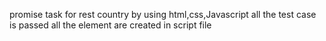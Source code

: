 promise task for rest country 
by using html,css,Javascript
all the test case is passed
all the element are created in script file
